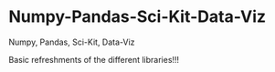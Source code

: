 # Numpy-Pandas-Sci-Kit-Data-Viz
Numpy, Pandas, Sci-Kit, Data-Viz


Basic refreshments of the different libraries!!!
